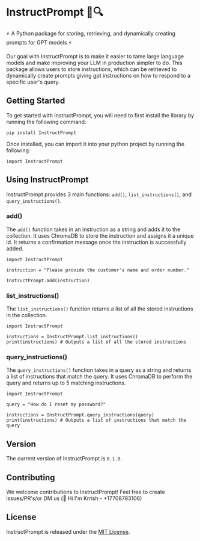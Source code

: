 # InstructPrompt 📝🔍

⚡ A Python package for storing, retrieving, and dynamically creating prompts for GPT models ⚡

Our goal with InstructPrompt is to make it easier to tame large language models and make improving your LLM in production simpler to do. This package allows users to store instructions, which can be retrieved to dynamically create prompts giving gpt instructions on how to respond to a specific user's query. 

## Getting Started 

To get started with InstructPrompt, you will need to first install the library by running the following command:

`pip install InstructPrompt`

Once installed, you can import it into your python project by running the following:

`import InstructPrompt`

## Using InstructPrompt

InstructPrompt provides 3 main functions: `add()`, `list_instructions()`, and `query_instructions()`.

### add()

The `add()` function takes in an instruction as a string and adds it to the collection. It uses ChromaDB to store the instruction and assigns it a unique id. It returns a confirmation message once the instruction is successfully added. 

```
import InstructPrompt

instruction = "Please provide the customer's name and order number."

InstructPrompt.add(instruction)
```

### list_instructions()

The `list_instructions()` function returns a list of all the stored instructions in the collection. 

```
import InstructPrompt

instructions = InstructPrompt.list_instructions()
print(instructions) # Outputs a list of all the stored instructions
```

### query_instructions()

The `query_instructions()` function takes in a query as a string and returns a list of instructions that match the query. It uses ChromaDB to perform the query and returns up to 5 matching instructions.

```
import InstructPrompt

query = "How do I reset my password?"

instructions = InstructPrompt.query_instructions(query)
print(instructions) # Outputs a list of instructions that match the query
```

## Version

The current version of InstructPrompt is `0.1.0`. 

## Contributing

We welcome contributions to InstructPrompt! Feel free to create issues/PR's/or DM us (👋 Hi I'm Krrish - +17708783106)

## License

InstructPrompt is released under the [MIT License](https://github.com/instructprompt/readme/blob/master/LICENSE).
